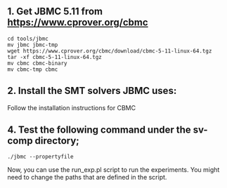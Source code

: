 ## 1. Get JBMC 5.11 from https://www.cprover.org/cbmc
```shell
cd tools/jbmc
mv jbmc jbmc-tmp
wget https://www.cprover.org/cbmc/download/cbmc-5-11-linux-64.tgz
tar -xf cbmc-5-11-linux-64.tgz
mv cbmc cbmc-binary
mv cbmc-tmp cbmc
```

## 2. Install the SMT solvers JBMC uses:
Follow the installation instructions for CBMC

## 4. Test the following command under the sv-comp directory;
```shell
./jbmc --propertyfile 

```

Now, you can use the run_exp.pl script to run the experiments. You might need to change the paths that are defined in the script.